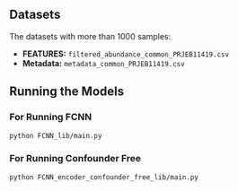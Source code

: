 ## Datasets

The datasets with more than 1000 samples:

- **FEATURES:** `filtered_abundance_common_PRJEB11419.csv`
- **Metadata:** `metadata_common_PRJEB11419.csv`

## Running the Models

### For Running FCNN

```bash
python FCNN_lib/main.py
```

### For Running Confounder Free
```bash
python FCNN_encoder_confounder_free_lib/main.py
```